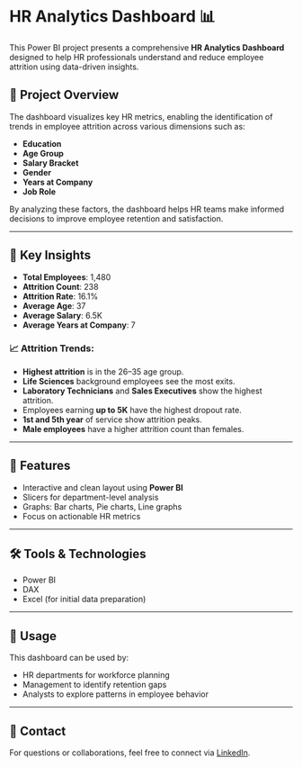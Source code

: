# HR Analytics Dashboard 📊

This Power BI project presents a comprehensive **HR Analytics Dashboard** designed to help HR professionals understand and reduce employee attrition using data-driven insights.

## 🚀 Project Overview

The dashboard visualizes key HR metrics, enabling the identification of trends in employee attrition across various dimensions such as:

- **Education**
- **Age Group**
- **Salary Bracket**
- **Gender**
- **Years at Company**
- **Job Role**

By analyzing these factors, the dashboard helps HR teams make informed decisions to improve employee retention and satisfaction.

---

## 📌 Key Insights

- **Total Employees**: 1,480  
- **Attrition Count**: 238  
- **Attrition Rate**: 16.1%  
- **Average Age**: 37  
- **Average Salary**: 6.5K  
- **Average Years at Company**: 7  

### 📈 Attrition Trends:
- **Highest attrition** is in the 26–35 age group.
- **Life Sciences** background employees see the most exits.
- **Laboratory Technicians** and **Sales Executives** show the highest attrition.
- Employees earning **up to 5K** have the highest dropout rate.
- **1st and 5th year** of service show attrition peaks.
- **Male employees** have a higher attrition count than females.

---

## 📂 Features

- Interactive and clean layout using **Power BI**
- Slicers for department-level analysis
- Graphs: Bar charts, Pie charts, Line graphs
- Focus on actionable HR metrics

---

## 🛠 Tools & Technologies

- Power BI
- DAX
- Excel (for initial data preparation)

---

## 📌 Usage

This dashboard can be used by:
- HR departments for workforce planning
- Management to identify retention gaps
- Analysts to explore patterns in employee behavior

---



## 📧 Contact

For questions or collaborations, feel free to connect via [LinkedIn](#).

